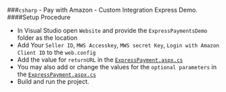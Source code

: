 ###`csharp` - Pay with Amazon - Custom Integration Express Demo. 
####Setup Procedure
* In Visual Studio open `Website` and provide the `ExpressPaymentsDemo` folder as the location
* Add Your `Seller ID`, `MWS Accesskey`, `MWS secret Key`, `Login with Amazon Client ID` to the `web.config`
* Add the value for `returnURL` in the [`ExpressPayment.aspx.cs`](https://github.com/amzn/pay-with-amazon-express-demo/blob/master/csharp/ExpressPaymentsDemo/ExpressPayment.aspx.cs)
* You may also add or change the values for the `optional parameters` in the [`ExpressPayment.aspx.cs`](https://github.com/amzn/pay-with-amazon-express-demo/blob/master/csharp/ExpressPaymentsDemo/ExpressPayment.aspx.cs)
* Build and run the project.
